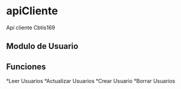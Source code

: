 # apiCliente
Api cliente Cbtis169

## Modulo de Usuario

Funciones
---------------
°Leer Usuarios
°Actualizar Usuarios
°Crear Usuario
°Borrar Usuarios
